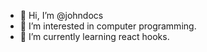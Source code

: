 - 👋 Hi, I’m @johndocs
- 👀 I’m interested in computer programming.
- 🌱 I’m currently learning react hooks.

<!---
johndocs/johndocs is a special repository because its `README.md` (this file) appears on your GitHub profile.
You can click the Preview link to take a look at your changes.
--->
